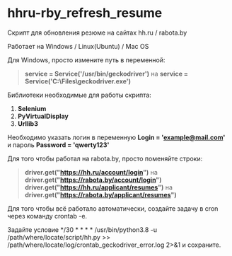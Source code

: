 # hhru-rby_refresh_resume
Скрипт для обновления резюме на сайтах hh.ru / rabota.by

Работает на Windows / Linux(Ubuntu) / Mac OS

Для Windows, просто измените путь в переменной:
>__service = Service('/usr/bin/geckodriver')__ на __service = Service('C:\\Files\\geckodriver.exe')__

Библиотеки необходимые для работы скрипта:
1. __Selenium__
2. __PyVirtualDisplay__
3. __Urllib3__

Необходимо указать логин в переменную __Login = 'example@mail.com'__ и пароль __Password = 'qwerty123'__

Для того чтобы работал на rabota.by, просто поменяйте строки:

>__driver.get("https://hh.ru/account/login")__ на __driver.get("https://rabota.by/account/login")__
>__driver.get("https://hh.ru/applicant/resumes")__ на __driver.get("https://rabota.by/applicant/resumes")__

Для того чтобы всё работало автоматически, создайте задачу в cron через команду crontab -e.

Задайте условие */30 * * * * /usr/bin/python3.8 -u /path/where/locate/script/hh.py >> /path/where/locate/log/crontab_geckodriver_error.log 2>&1 и сохраните.
